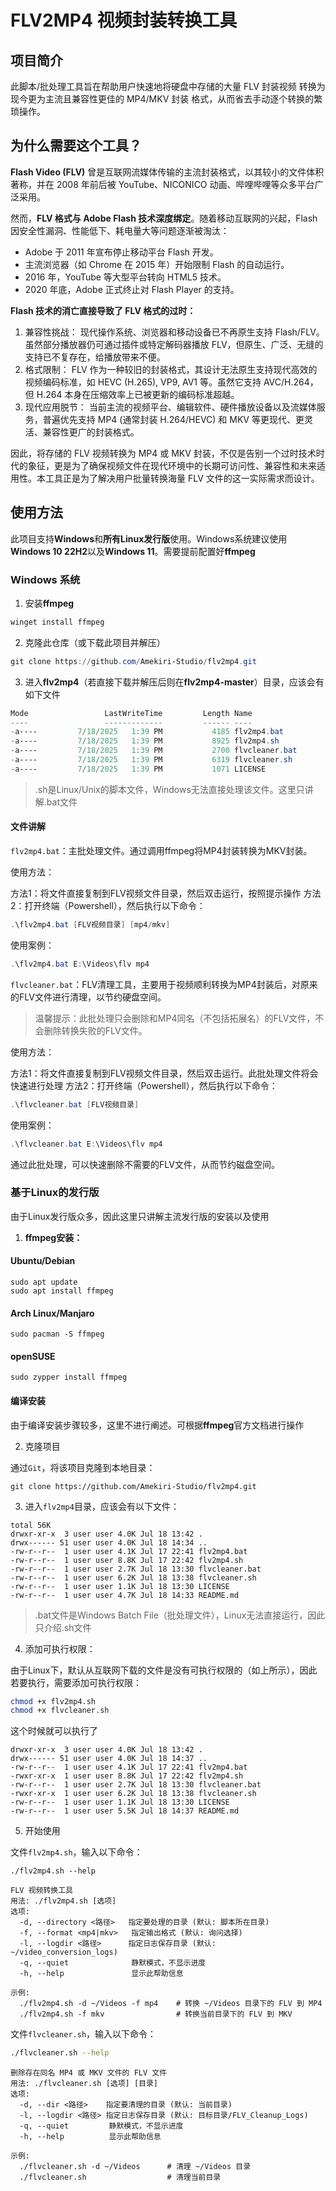 # FLV2MP4 视频封装转换工具

## 项目简介

此脚本/批处理工具旨在帮助用户快速地将硬盘中存储的大量 FLV 封装视频 转换为现今更为主流且兼容性更佳的 MP4/MKV 封装 格式，从而省去手动逐个转换的繁琐操作。

## 为什么需要这个工具？

**Flash Video (FLV)** 曾是互联网流媒体传输的主流封装格式，以其较小的文件体积著称，并在 2008 年前后被 YouTube、NICONICO 动画、哔哩哔哩等众多平台广泛采用。

然而，**FLV 格式与 Adobe Flash 技术深度绑定**。随着移动互联网的兴起，Flash 因安全性漏洞、性能低下、耗电量大等问题逐渐被淘汰：

- Adobe 于 2011 年宣布停止移动平台 Flash 开发。
- 主流浏览器（如 Chrome 在 2015 年）开始限制 Flash 的自动运行。
- 2016 年，YouTube 等大型平台转向 HTML5 技术。
- 2020 年底，Adobe 正式终止对 Flash Player 的支持。

**Flash 技术的消亡直接导致了 FLV 格式的过时：**

1. 兼容性挑战： 现代操作系统、浏览器和移动设备已不再原生支持 Flash/FLV。虽然部分播放器仍可通过插件或特定解码器播放 FLV，但原生、广泛、无缝的支持已不复存在，给播放带来不便。
2. 格式限制： FLV 作为一种较旧的封装格式，其设计无法原生支持现代高效的视频编码标准，如 HEVC (H.265), VP9, AV1 等。虽然它支持 AVC/H.264，但 H.264 本身在压缩效率上已被更新的编码标准超越。
3. 现代应用脱节： 当前主流的视频平台、编辑软件、硬件播放设备以及流媒体服务，普遍优先支持 MP4 (通常封装 H.264/HEVC) 和 MKV 等更现代、更灵活、兼容性更广的封装格式。

因此，将存储的 FLV 视频转换为 MP4 或 MKV 封装，不仅是告别一个过时技术时代的象征，更是为了确保视频文件在现代环境中的长期可访问性、兼容性和未来适用性。本工具正是为了解决用户批量转换海量 FLV 文件的这一实际需求而设计。

## 使用方法

此项目支持**Windows**和**所有Linux发行版**使用。Windows系统建议使用**Windows 10 22H2**以及**Windows 11**。需要提前配置好**ffmpeg**

### Windows 系统

1. 安装**ffmpeg**

```powershell
winget install ffmpeg
```

2. 克隆此仓库（或下载此项目并解压）

```powershell
git clone https://github.com/Amekiri-Studio/flv2mp4.git
```

3. 进入**flv2mp4**（若直接下载并解压后则在**flv2mp4-master**）目录，应该会有如下文件

```powershell
Mode                 LastWriteTime         Length Name
----                 -------------         ------ ----
-a----         7/18/2025   1:39 PM           4185 flv2mp4.bat
-a----         7/18/2025   1:39 PM           8925 flv2mp4.sh
-a----         7/18/2025   1:39 PM           2700 flvcleaner.bat
-a----         7/18/2025   1:39 PM           6319 flvcleaner.sh
-a----         7/18/2025   1:39 PM           1071 LICENSE
```

> .sh是Linux/Unix的脚本文件，Windows无法直接处理该文件。这里只讲解.bat文件

#### 文件讲解

`flv2mp4.bat`：主批处理文件。通过调用ffmpeg将MP4封装转换为MKV封装。

使用方法：

方法1：将文件直接复制到FLV视频文件目录，然后双击运行，按照提示操作
方法2：打开终端（Powershell），然后执行以下命令：

```powershell
.\flv2mp4.bat [FLV视频目录] [mp4/mkv]
```

使用案例：

```powershell
.\flv2mp4.bat E:\Videos\flv mp4
```

`flvcleaner.bat`：FLV清理工具，主要用于视频顺利转换为MP4封装后，对原来的FLV文件进行清理，以节约硬盘空间。

> 温馨提示：此批处理只会删除和MP4同名（不包括拓展名）的FLV文件，不会删除转换失败的FLV文件。

使用方法：

方法1：将文件直接复制到FLV视频文件目录，然后双击运行。此批处理文件将会快速进行处理
方法2：打开终端（Powershell），然后执行以下命令：

```powershell
.\flvcleaner.bat [FLV视频目录]
```

使用案例：

```powershell
.\flvcleaner.bat E:\Videos\flv mp4
```

通过此批处理，可以快速删除不需要的FLV文件，从而节约磁盘空间。

### 基于Linux的发行版

由于Linux发行版众多，因此这里只讲解主流发行版的安装以及使用

1. **ffmpeg安装：**

#### Ubuntu/Debian

```shell
sudo apt update
sudo apt install ffmpeg
```

#### Arch Linux/Manjaro

```shell
sudo pacman -S ffmpeg
```

#### openSUSE

```shell
sudo zypper install ffmpeg
```

#### 编译安装

由于编译安装步骤较多，这里不进行阐述。可根据**ffmpeg**官方文档进行操作

2. 克隆项目

通过``Git``，将该项目克隆到本地目录：

```shell
git clone https://github.com/Amekiri-Studio/flv2mp4.git
```

3. 进入`flv2mp4`目录，应该会有以下文件：

```
total 56K
drwxr-xr-x  3 user user 4.0K Jul 18 13:42 .
drwx------ 51 user user 4.0K Jul 18 14:34 ..
-rw-r--r--  1 user user 4.1K Jul 17 22:41 flv2mp4.bat
-rw-r--r--  1 user user 8.8K Jul 17 22:42 flv2mp4.sh
-rw-r--r--  1 user user 2.7K Jul 18 13:30 flvcleaner.bat
-rw-r--r--  1 user user 6.2K Jul 18 13:38 flvcleaner.sh
-rw-r--r--  1 user user 1.1K Jul 18 13:30 LICENSE
-rw-r--r--  1 user user 4.7K Jul 18 14:33 README.md
```

> .bat文件是Windows Batch File（批处理文件），Linux无法直接运行，因此只介绍.sh文件

4. 添加可执行权限：

由于Linux下，默认从互联网下载的文件是没有可执行权限的（如上所示），因此若要执行，需要添加可执行权限：

```sh
chmod +x flv2mp4.sh
chmod +x flvcleaner.sh
```

这个时候就可以执行了

```
drwxr-xr-x  3 user user 4.0K Jul 18 13:42 .
drwx------ 51 user user 4.0K Jul 18 14:37 ..
-rw-r--r--  1 user user 4.1K Jul 17 22:41 flv2mp4.bat
-rwxr-xr-x  1 user user 8.8K Jul 17 22:42 flv2mp4.sh
-rw-r--r--  1 user user 2.7K Jul 18 13:30 flvcleaner.bat
-rwxr-xr-x  1 user user 6.2K Jul 18 13:38 flvcleaner.sh
-rw-r--r--  1 user user 1.1K Jul 18 13:30 LICENSE
-rw-r--r--  1 user user 5.5K Jul 18 14:37 README.md
```

5. 开始使用

文件`flv2mp4.sh`，输入以下命令：

```shell
./flv2mp4.sh --help
```

```
FLV 视频转换工具
用法: ./flv2mp4.sh [选项]
选项:
  -d, --directory <路径>   指定要处理的目录 (默认: 脚本所在目录)
  -f, --format <mp4|mkv>   指定输出格式 (默认: 询问选择)
  -l, --logdir <路径>      指定日志保存目录 (默认: ~/video_conversion_logs)
  -q, --quiet              静默模式，不显示进度
  -h, --help               显示此帮助信息

示例:
  ./flv2mp4.sh -d ~/Videos -f mp4    # 转换 ~/Videos 目录下的 FLV 到 MP4
  ./flv2mp4.sh -f mkv                # 转换当前目录下的 FLV 到 MKV
```

文件`flvcleaner.sh`，输入以下命令：

```sh
./flvcleaner.sh --help
```

```
删除存在同名 MP4 或 MKV 文件的 FLV 文件
用法: ./flvcleaner.sh [选项] [目录]
选项:
  -d, --dir <路径>    指定要清理的目录 (默认: 当前目录)
  -l, --logdir <路径> 指定日志保存目录 (默认: 目标目录/FLV_Cleanup_Logs)
  -q, --quiet         静默模式，不显示进度
  -h, --help          显示此帮助信息

示例:
  ./flvcleaner.sh -d ~/Videos      # 清理 ~/Videos 目录
  ./flvcleaner.sh                  # 清理当前目录
```